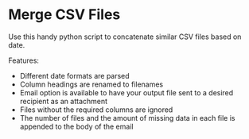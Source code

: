 Merge CSV Files
===============

Use this handy python script to concatenate similar CSV files based on date.

Features:
- Different date formats are parsed
- Column headings are renamed to filenames
- Email option is available to have your output file sent to a desired recipient as an attachment
- Files without the required columns are ignored
- The number of files and the amount of missing data in each file is appended to the body of the email

